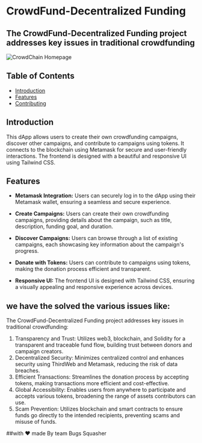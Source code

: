 # CrowdFund-Decentralized Funding
## The CrowdFund-Decentralized Funding project addresses key issues in traditional crowdfunding

![CrowdChain Homepage](https://i.ibb.co/jJhxxpN/Screen-Shot-2023-08-16-at-00-25-13.png)

## Table of Contents

- [Introduction](#introduction)
- [Features](#features)
- [Contributing](#contributing)

## Introduction

This dApp allows users to create their own crowdfunding campaigns, discover other campaigns, and contribute to campaigns using tokens. It connects to the blockchain using Metamask for secure and user-friendly interactions. The frontend is designed with a beautiful and responsive UI using Tailwind CSS.

## Features

- **Metamask Integration:** Users can securely log in to the dApp using their Metamask wallet, ensuring a seamless and secure experience.

- **Create Campaigns:** Users can create their own crowdfunding campaigns, providing details about the campaign, such as title, description, funding goal, and duration.

- **Discover Campaigns:** Users can browse through a list of existing campaigns, each showcasing key information about the campaign's progress.

- **Donate with Tokens:** Users can contribute to campaigns using tokens, making the donation process efficient and transparent.

- **Responsive UI:** The frontend UI is designed with Tailwind CSS, ensuring a visually appealing and responsive experience across devices.

## we have the solved the various issues like:
The CrowdFund-Decentralized Funding project addresses key issues in traditional crowdfunding:
1. Transparency and Trust: Utilizes web3, blockchain, and Solidity for a transparent and traceable fund flow, building trust between donors and campaign creators.
2. Decentralized Security: Minimizes centralized control and enhances security using ThirdWeb and Metamask, reducing the risk of data breaches.
3. Efficient Transactions: Streamlines the donation process by accepting tokens, making transactions more efficient and cost-effective.
4. Global Accessibility: Enables users from anywhere to participate and accepts various tokens, broadening the range of assets contributors can use.
5. Scam Prevention: Utilizes blockchain and smart contracts to ensure funds go directly to the intended recipients, preventing scams and misuse of funds.

##with ❤ made By team Bugs Squasher